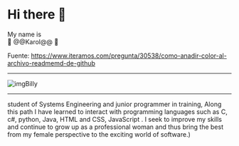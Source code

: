 # Hi there 👋

My name is  
:hibiscus: @@Karol@@ :hibiscus: 

Fuente: https://www.iteramos.com/pregunta/30538/como-anadir-color-al-archivo-readmemd-de-github 
______________________________________
![imgBilly](https://pbs.twimg.com/media/FvV1-p9X0AAOONT?format=png&name=small)  
______________________________________
student of Systems Engineering and
junior programmer in training,
Along this path I have learned to interact with
programming languages such as C, c#, python, Java, HTML and CSS, JavaScript .
I seek to improve my skills and continue to grow up as a professional woman
and thus bring the best from my female perspective to the exciting world of software.)
